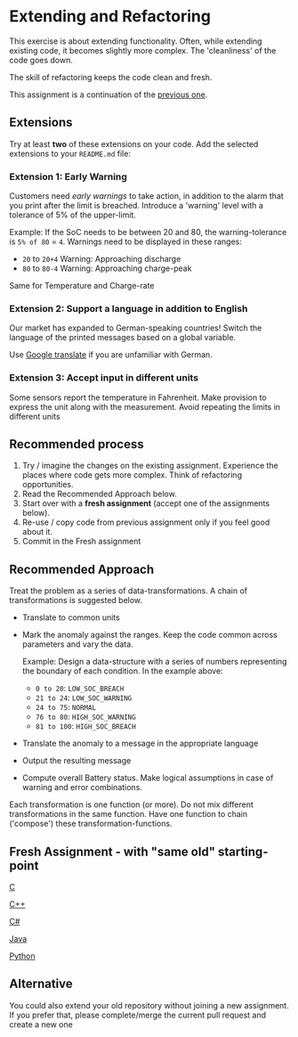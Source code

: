 # Extending and Refactoring

This exercise is about extending functionality.
Often, while extending existing code, it becomes slightly more complex.
The 'cleanliness' of the code goes down.

The skill of refactoring keeps the code clean and fresh.

This assignment is a continuation of the [previous one](bms-statement.md).

## Extensions

Try at least **two** of these extensions on your code.
Add the selected extensions to your `README.md` file:

### Extension 1: Early Warning
Customers need _early warnings_ to take action,
in addition to the alarm that you print after the limit is breached.
Introduce a 'warning' level with a tolerance of 5% of the upper-limit.

Example: If the SoC needs to be between 20 and 80, the warning-tolerance is `5% of 80` = `4`.
Warnings need to be displayed in these ranges:
- `20` to `20+4` Warning: Approaching discharge
- `80` to `80-4` Warning: Approaching charge-peak

Same for Temperature and Charge-rate

### Extension 2: Support a language in addition to English

Our market has expanded to German-speaking countries!
Switch the language of the printed messages based on a global variable.

Use [Google translate](https://translate.google.com) if you are unfamiliar with German.

### Extension 3: Accept input in different units

Some sensors report the temperature in Fahrenheit.
Make provision to express the unit along with the measurement.
Avoid repeating the limits in different units

## Recommended process

1. Try / imagine the changes on the existing assignment.
Experience the places where code gets more complex.
Think of refactoring opportunities.
1. Read the Recommended Approach below. 
1. Start over with a **fresh assignment** (accept one of the assignments below).
1. Re-use / copy code from previous assignment only if you feel good about it.
1. Commit in the Fresh assignment

## Recommended Approach

Treat the problem as a series of data-transformations.
A chain of transformations is suggested below.

- Translate to common units

- Mark the anomaly against the ranges. Keep the code common across parameters and vary the data.
    
    Example: Design a data-structure with a series of numbers representing the boundary of each condition.
    In the example above: 
    - `0 to 20`: `LOW_SOC_BREACH`
    - `21 to 24`: `LOW_SOC_WARNING`
    - `24 to 75`: `NORMAL`
    - `76 to 80`: `HIGH_SOC_WARNING`
    - `81 to 100`: `HIGH_SOC_BREACH`

- Translate the anomaly to a message in the appropriate language

- Output the resulting message

- Compute overall Battery status. Make logical assumptions in case of warning and error combinations.

Each transformation is one function (or more).
Do not mix different transformations in the same function.
Have one function to chain ('compose') these transformation-functions.

## Fresh Assignment - with "same old" starting-point

[C](https://classroom.github.com/a/oT3763ql)

[C++](https://classroom.github.com/a/DLdvNpl-)

[C#](https://classroom.github.com/a/bmUQtxVu)

[Java](https://classroom.github.com/a/yj7qNrEu)

[Python](https://classroom.github.com/a/aiLG__Yz)

## Alternative

You could also extend your old repository without joining a new assignment.
If you prefer that, please complete/merge the current pull request
and create a new one
